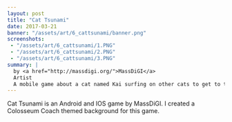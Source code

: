 ```yaml
---
layout: post
title: "Cat Tsunami"
date: 2017-03-21
banner: "/assets/art/6_cattsunami/banner.png"
screenshots:
 - "/assets/art/6_cattsunami/1.PNG"
 - "/assets/art/6_cattsunami/2.PNG"
 - "/assets/art/6_cattsunami/3.PNG"
summary: |
  by <a href="http://massdigi.org/">MassDiGI</a>
  Artist
  A mobile game about a cat named Kai surfing on other cats to get to the catnip sale. Launched on iOS and Android in Spring 2017.
---
```


Cat Tsunami is an Android and IOS game by MassDiGI. I created a Colosseum Coach themed background for this game.
